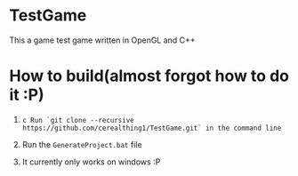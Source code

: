 # TestGame
This a game test game written in OpenGL and C++

# How to build(almost forgot how to do it :P)
1. ```c Run `git clone --recursive https://github.com/cerealthing1/TestGame.git` in the command line ```

2. Run the `GenerateProject.bat` file 

3. It currently only works on windows :P